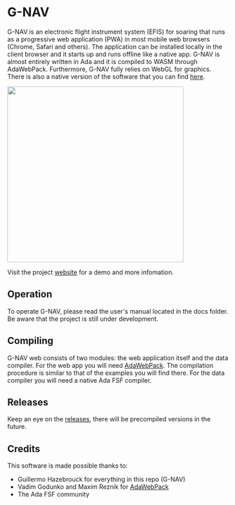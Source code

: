 # G-NAV
G-NAV is an electronic flight instrument system (EFIS) for soaring that runs as a progressive web application (PWA) in most mobile web browsers (Chrome, Safari and others).
The application can be installed locally in the client browser and it starts up and runs offline like a native app.
G-NAV is almost entirely written in Ada and it is compiled to WASM through AdaWebPack. Furthermore, G-NAV fully relies on WebGL for graphics.
There is also a native version of the software that you can find [here](https://github.com/GuillermoHazebrouck/gnav).

<img src="./docs/gnav_1.jpg" width="400">

Visit the project [website](https://sites.google.com/view/g-nav/news) for a demo and more infomation.

## Operation
To operate G-NAV, please read the user's manual located in the docs folder. Be aware that the project is still under development.

## Compiling
G-NAV web consists of two modules: the web application itself and the data compiler. For the web app you will need [AdaWebPack](https://github.com/godunko/adawebpack). The compilation procedure is similar to that of the examples you will find there.
For the data compiler you will need a native Ada FSF compiler.

## Releases
Keep an eye on the [releases](https://github.com/GuillermoHazebrouck/gnav-web/releases), there will be precompiled versions in the future.

## Credits
This software is made possible thanks to:
- Guillermo Hazebrouck for everything in this repo (G-NAV)
- Vadim Godunko and Maxim Reznik for [AdaWebPack](https://github.com/godunko/adawebpack)
- The Ada FSF community
